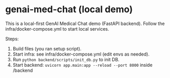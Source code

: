 # genai-med-chat (local demo)
This is a local-first GenAI Medical Chat demo (FastAPI backend). Follow the infra/docker-compose.yml to start local services.

Steps:
1. Build files (you ran setup script).
2. Start infra: see infra/docker-compose.yml (edit envs as needed).
3. Run `python backend/scripts/init_db.py` to init DB.
4. Start backend: `uvicorn app.main:app --reload --port 8000` inside /backend
